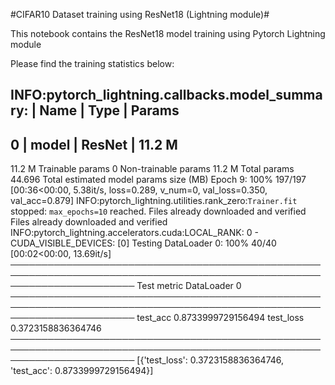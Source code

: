#CIFAR10 Dataset training using ResNet18 (Lightning module)# 

This notebook contains the ResNet18 model training using Pytorch Lightning module

Please find the training statistics below:

INFO:pytorch_lightning.callbacks.model_summary:
  | Name  | Type   | Params
---------------------------------
0 | model | ResNet | 11.2 M
---------------------------------
11.2 M    Trainable params
0         Non-trainable params
11.2 M    Total params
44.696    Total estimated model params size (MB)
Epoch 9: 100%
197/197 [00:36<00:00, 5.38it/s, loss=0.289, v_num=0, val_loss=0.350, val_acc=0.879]
INFO:pytorch_lightning.utilities.rank_zero:`Trainer.fit` stopped: `max_epochs=10` reached.
Files already downloaded and verified
Files already downloaded and verified
INFO:pytorch_lightning.accelerators.cuda:LOCAL_RANK: 0 - CUDA_VISIBLE_DEVICES: [0]
Testing DataLoader 0: 100%
40/40 [00:02<00:00, 13.69it/s]
────────────────────────────────────────────────────────────────────────────────────────────────────────────────────────
       Test metric             DataLoader 0
────────────────────────────────────────────────────────────────────────────────────────────────────────────────────────
        test_acc            0.8733999729156494
        test_loss           0.3723158836364746
────────────────────────────────────────────────────────────────────────────────────────────────────────────────────────
[{'test_loss': 0.3723158836364746, 'test_acc': 0.8733999729156494}]
